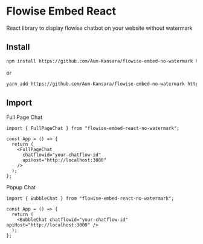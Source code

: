 <!-- markdownlint-disable MD030 -->

# Flowise Embed React

React library to display flowise chatbot on your website without watermark

## Install

```bash
npm install https://github.com/Aum-Kansara/flowise-embed-no-watermark https://github.com/Aum-Kansara/flowise-embed-react-no-watermark
```

or

```bash
yarn add https://github.com/Aum-Kansara/flowise-embed-no-watermark https://github.com/Aum-Kansara/flowise-embed-react-no-watermark
```

## Import

Full Page Chat

```tsx
import { FullPageChat } from "flowise-embed-react-no-watermark";

const App = () => {
  return (
    <FullPageChat
      chatflowid="your-chatflow-id"
      apiHost="http://localhost:3000"
    />
  );
};
```

Popup Chat

```tsx
import { BubbleChat } from "flowise-embed-react-no-watermark";

const App = () => {
  return (
    <BubbleChat chatflowid="your-chatflow-id" apiHost="http://localhost:3000" />
  );
};
```
